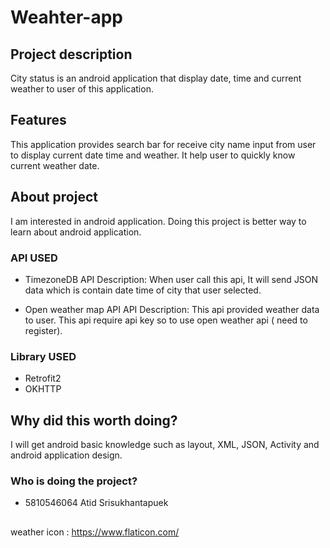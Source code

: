 # Weahter-app

## Project description
City status is an android application that display date, time and current weather to user of this application.

## Features
This application provides search bar for receive city name input from user to display current date time and weather. It help user to quickly know current weather date.

## About project
I am interested in android application. Doing this project is better way to learn about android application.

### API USED
- TimezoneDB
API Description: When user call this api, It will send JSON data which is contain date time of city that user selected.

- Open weather map API
API Description: This api provided weather data to user. This api require api key so to use open weather api ( need to register).

### Library USED
- Retrofit2
- OKHTTP

## Why did this worth doing?
I will get android basic knowledge such as layout, XML, JSON, Activity and android application design.

### Who is doing the project?
- 5810546064 Atid Srisukhantapuek

##
weather icon : https://www.flaticon.com/
